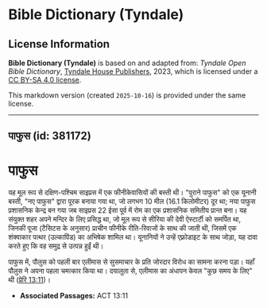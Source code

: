 # Bible Dictionary (Tyndale)

## License Information

**Bible Dictionary (Tyndale)** is based on and adapted from: _Tyndale Open Bible Dictionary_, [Tyndale House Publishers](https://tyndaleopenresources.com/), 2023, which is licensed under a [CC BY-SA 4.0 license](https://creativecommons.org/licenses/by-sa/4.0/legalcode.en).

This markdown version (created `2025-10-16`) is provided under the same license.



--------------------------------

## पाफुस (id: 381172)

पाफुस
=====

यह मूल रूप से दक्षिण\-पश्चिम साइप्रस में एक फीनीकेवासियों की बस्ती थी। "पुराने पाफुस" को एक यूनानी बस्ती, "नए पाफुस" द्वारा पूरक बनाया गया था, जो लगभग 10 मील (16\.1 किलोमीटर) दूर था; नया पाफुस प्रशासनिक केन्द्र बन गया जब साइप्रस 22 ईसा पूर्व में रोम का एक प्रशासनिक समितीय प्रान्त बना। यह संयुक्त शहर अपने मन्दिर के लिए प्रसिद्ध था, जो मूल रूप से सीरिया की देवी ऐस्टार्टी को समर्पित था, जिनकी पूजा (टैसिटस के अनुसार) प्राचीन फीनीके रीति\-रिवाजों के साथ की जाती थी, जिसमें एक शंक्वाकार पत्थर (उल्कापिंड) का अभिषेक शामिल था। यूनानियों ने उन्हें एफ़्रोडाइट के साथ जोड़ा, यह दावा करते हुए कि वह समुद्र से उत्पन्न हुईं थी।

पाफुस में, पौलुस को पहली बार एलीमास से सुसमाचार के प्रति जोरदार विरोध का सामना करना पड़ा। यहाँ पौलुस ने अपना पहला चमत्कार किया था। दयालुता से, एलीमास का अंधापन केवल "कुछ समय के लिए" थी ([प्रेरि 13:11](https://ref.ly/Acts13:11))।

* **Associated Passages:** ACT 13:11

